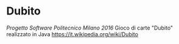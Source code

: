 # Dubito
_Progetto Software Politecnico Milano 2016_
Gioco di carte "Dubito" realizzato in Java
https://it.wikipedia.org/wiki/Dubito
